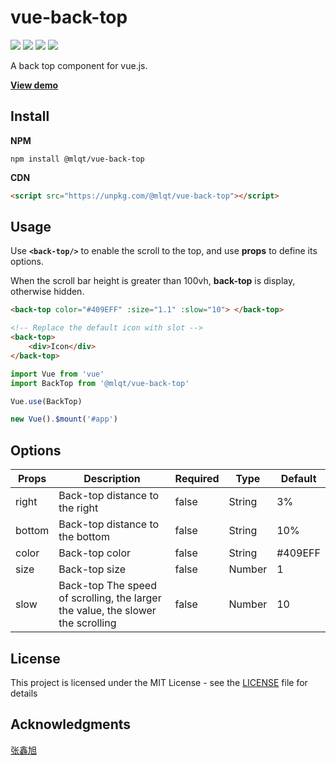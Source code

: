 # vue-back-top

![](https://img.shields.io/github/license/molvqingtai/vue-back-top.svg) ![](https://img.shields.io/github/size/molvqingtai/vue-back-top/dist/back-top.umd.min.js.svg) ![](https://img.shields.io/npm/dt/@mlqt/vue-back-top.svg) ![](https://img.shields.io/npm/v/@mlqt/vue-back-top.svg)

A back top component for vue.js.

**[View demo](https://molvqingtai.github.io/vue-back-top/demo.html)**



## Install

**NPM**

```shell
npm install @mlqt/vue-back-top
```

**CDN**

```html
<script src="https://unpkg.com/@mlqt/vue-back-top"></script>
```



## Usage

Use **`<back-top/>`** to enable the scroll to the top, and use **props** to define its options.

When the scroll bar height is greater than 100vh, **back-top** is display, otherwise hidden.

```html
<back-top color="#409EFF" :size="1.1" :slow="10"> </back-top>

<!-- Replace the default icon with slot -->
<back-top>
    <div>Icon</div>
</back-top>
```

```javascript
import Vue from 'vue'
import BackTop from '@mlqt/vue-back-top'

Vue.use(BackTop)

new Vue().$mount('#app')
```



## Options

| Props  | Description                                                  | **Required** | Type   | Default |
| ------ | ------------------------------------------------------------ | ------------ | ------ | ------- |
| right  | Back-top distance to the right                               | false        | String | 3%      |
| bottom | Back-top distance to the bottom                              | false        | String | 10%     |
| color  | Back-top color                                               | false        | String | #409EFF |
| size   | Back-top size                                                | false        | Number | 1       |
| slow   | Back-top The speed of scrolling, the larger the value, the slower the scrolling | false        | Number | 10      |




## License

This project is licensed under the MIT License - see the [LICENSE](https://github.com/molvqingtai/vue-back-top/blob/master/LICENSE) file for details



## Acknowledgments

[张鑫旭](https://www.zhangxinxu.com/wordpress/2017/01/share-a-animation-algorithm-js/)
